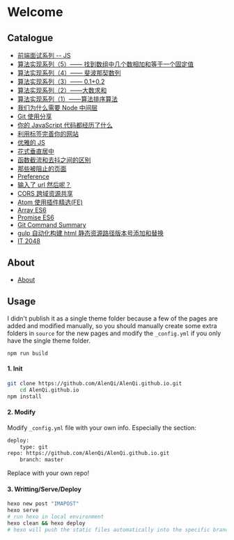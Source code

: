 # Welcome

## Catalogue

- [前端面试系列 -- JS](http://www.alenqi.site/2019/07/02/interview-js/)
- [算法实现系列（5）—— 找到数组中几个数相加和等于一个固定值](http://www.alenqi.site/2019/06/27/find-addend/)
- [算法实现系列（4）—— 斐波那契数列](http://www.alenqi.site/2019/06/20/fibonacci/)
- [算法实现系列（3）—— 0.1+0.2](http://www.alenqi.site/2019/06/19/decimal-addition/)
- [算法实现系列（2）——大数求和](http://www.alenqi.site/2019/06/17/addition-of-large-numbers/)
- [算法实现系列（1）——算法排序算法](http://www.alenqi.site/2018/03/11/sort-algorithm/)
- [我们为什么需要 Node 中间层](http://www.alenqi.site/2018/11/16/node-interlayer/)
- [Git 使用分享](http://www.alenqi.site/2018/09/27/git-flow/)
- [你的 JavaScript 代码都经历了什么](http://www.alenqi.site/2018/08/19/code-course/)
- [利用标签完善你的网站](http://www.alenqi.site/2018/03/04/complete-tags/)
- [优雅的 JS](http://www.alenqi.site/2017/10/30/graceful-js/)
- [花式垂直居中](http://www.alenqi.site/2017/10/29/vertical-center/)
- [函数截流和去抖之间的区别](http://www.alenqi.site/2017/10/06/throttling-debouncing/)
- [那些被阻止的页面](http://www.alenqi.site/2017/10/05/the-blocked-page/)
- [Preference](http://www.alenqi.site/2017/07/11/preference/)
- [输入了 url 然后呢？ ](http://www.alenqi.site/2017/05/25/page-load/)
- [CORS 跨域资源共享](http://www.alenqi.site/2017/03/29/cors/)
- [Atom 使用插件精选(FE)](http://www.alenqi.site/2017/03/11/atom-edit/)
- [Array ES6](http://www.alenqi.site/2017/02/22/array-es6/)
- [Promise ES6](http://www.alenqi.site/2017/01/17/promise-es6/)
- [Git Command Summary](http://www.alenqi.site/2016/06/13/git-command/)
- [gulp 自动化构建 html 静态资源路径版本号添加和替换](http://www.alenqi.site/2016/03/11/gulp-versions/)
- [IT 2048](http://www.alenqi.site/2016/02/04/IT2048/)

## About

- [About](http://www.alenqi.site/about/)

## Usage

I didn't publish it as a single theme folder because a few of the pages are added and modified manually, so you should manually create some extra folders in `source` for the new pages and modify the `_config.yml` if you only have the single theme folder.

```
npm run build
```

#### 1. Init

```bash
git clone https://github.com/AlenQi/AlenQi.github.io.git
    cd AlenQi.github.io
npm install
```

#### 2. Modify

Modify `_config.yml` file with your own info.
Especially the section:

```bash
deploy:
    type: git
repo: https://github.com/AlenQi/AlenQi.github.io.git
    branch: master
```

Replace with your own repo!

#### 3. Writting/Serve/Deploy

```bash
hexo new post "IMAPOST"
hexo serve
# run hexo in local environment
hexo clean && hexo deploy
# hexo will push the static files automatically into the specific branch(master) of your repo!
```
